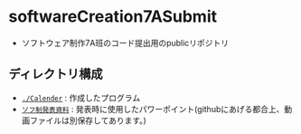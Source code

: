 # softwareCreation7ASubmit
- ソフトウェア制作7A班のコード提出用のpublicリポジトリ
## ディレクトリ構成
- [`./Calender`](./Calender) : 作成したプログラム
- [`ソフ制発表資料`](./ソフ制発表資料) : 発表時に使用したパワーポイント(githubにあげる都合上、動画ファイルは別保存してあります。)

